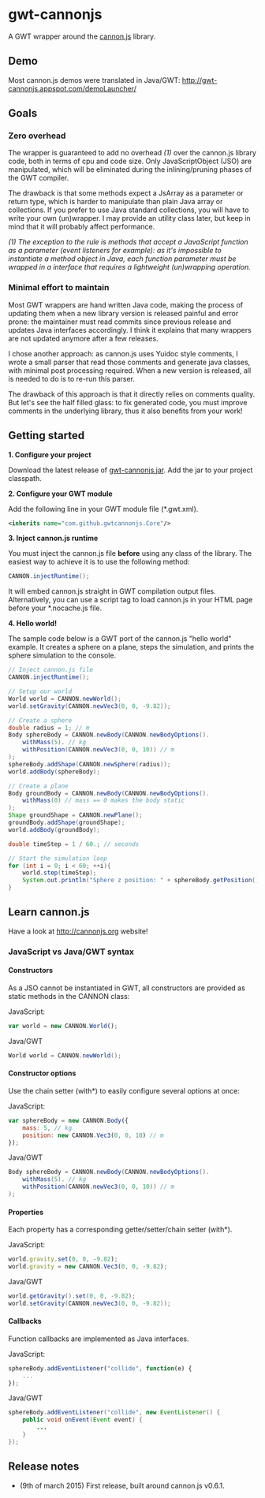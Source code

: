 # gwt-cannonjs
A GWT wrapper around the [cannon.js](http://cannonjs.org) library.

## Demo

Most cannon.js demos were translated in Java/GWT: http://gwt-cannonjs.appspot.com/demoLauncher/

## Goals

### Zero overhead

The wrapper is guaranteed to add no overhead *(1)* over the cannon.js library code, both in terms of cpu and code size. Only JavaScriptObject (JSO) are manipulated, which will be eliminated during the inlining/pruning phases of the GWT compiler.

The drawback is that some methods expect a JsArray as a parameter or return type, which is harder to manipulate than plain Java array or collections.
If you prefer to use Java standard collections, you will have to write your own (un)wrapper. I may provide an utility class later, but keep in mind that it will probably affect performance.

*(1) The exception to the rule is methods that accept a JavaScript function as a parameter (event listeners for example): as it's impossible to instantiate a method object in Java, each function parameter must be wrapped in a interface that requires a lightweight (un)wrapping operation.*

### Minimal effort to maintain

Most GWT wrappers are hand written Java code, making the process of updating them when a new library version is released painful and error prone: the maintainer must read commits since previous release and updates Java interfaces accordingly. I think it explains that many wrappers are not updated anymore after a few releases.

I chose another approach: as cannon.js uses Yuidoc style comments, I wrote a small parser that read those comments and generate java classes, with minimal post processing required. When a new version is released, all is needed to do is to re-run this parser.

The drawback of this approach is that it directly relies on comments quality. But let's see the half filled glass: to fix generated code, you must improve comments in the underlying library, thus it also benefits from your work!

## Getting started

**1. Configure your project**

Download the latest release of [gwt-cannonjs.jar](https://github.com/jgottero/gwt-cannonjs/blob/master/build/gwt-cannonjs.jar). Add the jar to your project classpath.

**2. Configure your GWT module**

Add the following line in your GWT module file (*.gwt.xml).

```xml
<inherits name="com.github.gwtcannonjs.Core"/>
```

**3. Inject cannon.js runtime**

You must inject the cannon.js file **before** using any class of the library. The easiest way to achieve it is to use the following method:

```java
CANNON.injectRuntime();
```

It will embed cannon.js straight in GWT compilation output files. Alternatively, you can use a script tag to load cannon.js in your HTML page before your *.nocache.js file.

**4. Hello world!**

The sample code below is a GWT port of the cannon.js "hello world" example. It creates a sphere on a plane, steps the simulation, and prints the sphere simulation to the console.

```java
// Inject cannon.js file
CANNON.injectRuntime();

// Setup our world
World world = CANNON.newWorld();
world.setGravity(CANNON.newVec3(0, 0, -9.82));

// Create a sphere
double radius = 1; // m
Body sphereBody = CANNON.newBody(CANNON.newBodyOptions().
    withMass(5). // kg
    withPosition(CANNON.newVec3(0, 0, 10)) // m
);
sphereBody.addShape(CANNON.newSphere(radius));
world.addBody(sphereBody);

// Create a plane
Body groundBody = CANNON.newBody(CANNON.newBodyOptions().
    withMass(0) // mass == 0 makes the body static
);
Shape groundShape = CANNON.newPlane();
groundBody.addShape(groundShape);
world.addBody(groundBody);

double timeStep = 1 / 60.; // seconds

// Start the simulation loop
for (int i = 0; i < 60; ++i){
    world.step(timeStep);
    System.out.println("Sphere z position: " + sphereBody.getPosition().getZ());
}
```

## Learn cannon.js

Have a look at http://cannonjs.org website!

### JavaScript vs Java/GWT syntax

#### Constructors

As a JSO cannot be instantiated in GWT, all constructors are provided as static methods in the CANNON class:

JavaScript:
```javascript
var world = new CANNON.World();
```

Java/GWT
```java
World world = CANNON.newWorld();
```

#### Constructor options

Use the chain setter (with*) to easily configure several options at once:

JavaScript:
```javascript
var sphereBody = new CANNON.Body({
    mass: 5, // kg
    position: new CANNON.Vec3(0, 0, 10) // m
});
```

Java/GWT
```java
Body sphereBody = CANNON.newBody(CANNON.newBodyOptions().
    withMass(5). // kg
    withPosition(CANNON.newVec3(0, 0, 10)) // m
);
```

#### Properties

Each property has a corresponding getter/setter/chain setter (with*).

JavaScript:
```javascript
world.gravity.set(0, 0, -9.82);
world.gravity = new CANNON.Vec3(0, 0, -9.82);
```

Java/GWT
```java
world.getGravity().set(0, 0, -9.82);
world.setGravity(CANNON.newVec3(0, 0, -9.82));
```

#### Callbacks

Function callbacks are implemented as Java interfaces.

JavaScript:
```javascript
sphereBody.addEventListener("collide", function(e) {
	...
});
```

Java/GWT
```java
sphereBody.addEventListener("collide", new EventListener() {
    public void onEvent(Event event) {
    	...
    }
});
```

## Release notes

 * (9th of march 2015) First release, built around cannon.js v0.6.1.
